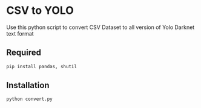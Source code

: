 # CSV to YOLO
Use this python script to convert CSV Dataset to all version of Yolo Darknet text format

## Required
```bash
pip install pandas, shutil
```
## Installation
```bash
python convert.py
```

